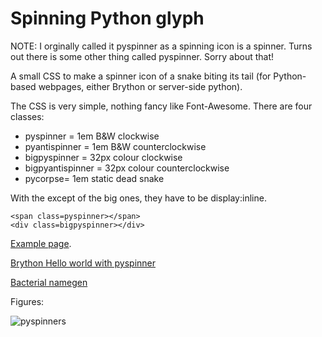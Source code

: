 # Spinning Python glyph
NOTE: I orginally called it pyspinner as a spinning icon is a spinner. Turns out there is some other thing called pyspinner.
Sorry about that!

A small CSS to make a spinner icon of a snake biting its tail (for Python-based webpages, either Brython or server-side python).

The CSS is very simple, nothing fancy like Font-Awesome.
There are four classes:
*  pyspinner = 1em B&W clockwise
*  pyantispinner = 1em B&W counterclockwise
*  bigpyspinner = 32px colour clockwise
*  bigpyantispinner = 32px colour counterclockwise
*  pycorpse= 1em static dead snake

With the except of the big ones, they have to be display:inline.

```
<span class=pyspinner></span>
<div class=bigpyspinner></div>
```

[Example page](https://rawgit.com/matteoferla/Pyspinner/master/demo.html).

[Brython Hello world with pyspinner](https://rawgit.com/matteoferla/Pyspinner/master/pyspinner_brython.html)

[Bacterial namegen](http://extra.matteoferla.com/bacterial_namegen.html)

Figures:

![pyspinners](https://rawgit.com/matteoferla/Pyspinner/master/pyspinners.png)

